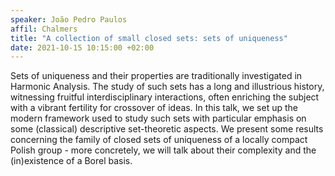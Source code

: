 ```yaml
---
speaker: João Pedro Paulos
affil: Chalmers
title: "A collection of small closed sets: sets of uniqueness"
date: 2021-10-15 10:15:00 +02:00
---
```

Sets of uniqueness and their properties are traditionally investigated in Harmonic Analysis.
The study of such sets has a long and illustrious history, witnessing fruitful interdisciplinary interactions, often enriching the subject with a vibrant fertility for crossover of ideas.
In this talk, we set up the modern framework used to study such sets with particular emphasis on some (classical) descriptive set-theoretic aspects.
We present some results concerning the family of closed sets of uniqueness of a locally compact Polish group - more concretely, we will talk about their complexity and the (in)existence of a Borel basis.
